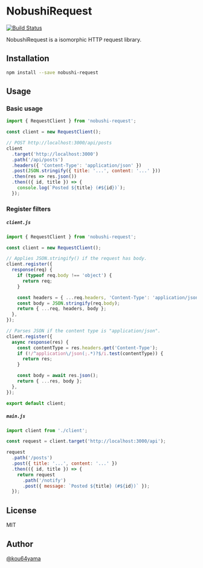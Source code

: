 # NobushiRequest

[![Build Status](https://travis-ci.org/kou64yama/nobushi-request.svg?branch=master)](https://travis-ci.org/kou64yama/nobushi-request)

NobushiRequest is a isomorphic HTTP request library.

## Installation

```sh
npm install --save nobushi-request
```

## Usage

### Basic usage

```js
import { RequestClient } from 'nobushi-request';

const client = new RequestClient();

// POST http://localhost:3000/api/posts
client
  .target('http://localhost:3000')
  .path('/api/posts')
  .headers({ 'Content-Type': 'application/json' })
  .post(JSON.stringify({ title: '...', content: '...' }))
  .then(res => res.json())
  .then(({ id, title }) => {
    console.log(`Posted ${title} (#${id})`);
  });
```

### Register filters

##### `client.js`

```js
import { RequestClient } from 'nobushi-request';

const client = new RequestClient();

// Applies JSON.stringify() if the request has body.
client.register({
  response(req) {
    if (typeof req.body !== 'object') {
      return req;
    }

    const headers = { ...req.headers, 'Content-Type': 'application/json' };
    const body = JSON.stringify(req.body);
    return { ...req, headers, body };
  },
});

// Parses JSON if the content type is "application/json".
client.register({
  async response(res) {
    const contentType = res.headers.get('Content-Type');
    if (!/^application\/json(;.*)?$/i.test(contentType)) {
      return res;
    }

    const body = await res.json();
    return { ...res, body };
  },
});

export default client;
```

##### `main.js`

```js
import client from './client';

const request = client.target('http://localhost:3000/api');

request
  .path('/posts')
  .post({ title: '...', content: '...' })
  .then(({ id, title }) => {
    return request
      .path('/notify')
      .post({ message: `Posted ${title} (#${id})` });
  });
```

## License

MIT

## Author

[@kou64yama](https://twitter.com/kou64yama)

